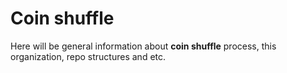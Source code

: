 # Coin shuffle

Here will be general information about **coin shuffle** process, this organization, repo structures and etc.

